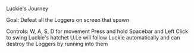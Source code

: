 Luckie's Journey

Goal: 
	Defeat all the Loggers on screen that spawn
	
Controls:
	W, A, S, D for movement
	Press and hold Spacebar and Left Click to swing Luckie's hatchet 
	U.Le will follow Luckie automatically and can destroy the Loggers by running into them